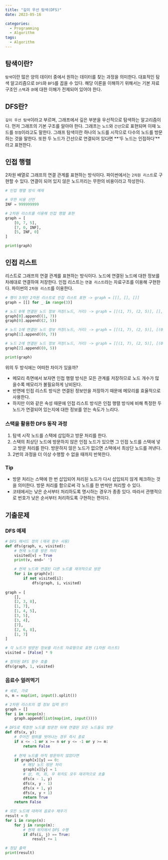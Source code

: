 ```yaml
---
title: "깊이 우선 탐색(DFS)"
date: 2023-05-16

categories:
  - Programming
  - Algorithm
tags:
  - Algorithm  
---
```


## 탐색이란?
`탐색`이란 많은 양의 데이터 중에서 원하는 데이터를 찾는 과정을 의미한다. 대표적인 탐색 알고리즘으로 `DFS`와 `BFS`를 꼽을 수 있다. 해당  이론을 이해하기 위해서는 기본 자료구조인 `스택`과 `큐`에 대한 이해가 전제되어 있어야 한다.

## DFS란?
`깊이 우선 탐색`이라고 부르며, 그래프에서 깊은 부분을 우선적으로 탐색하는 알고리즘이다. 먼저 그래프의 기본 구조를 알아야 한다. 그래프는 `노드`와 `간선`으로 표현되며 이때 노드를 `정점`이라고도 말한다. 그래프 탐색이란 하나의 노드를 시작으로 다수의 노드를 방문하는 것을 말한다. 또한 두 노드가 간선으로 연결되어 있다면 **‘두 노드는 인접하다’**라고 표현한다.

## 인접 행렬
2차원 배열로 그래프의 연결 관계를 표현하는 방식이다. 파이썬에서는 `2차원 리스트`로 구현할 수 있다. 연결이 되어 있지 않은 노드끼리는 무한의 비용이라고 작성한다. 

```python
# 인접 행렬 방식 예제

# 무한 비용 선언
INF = 999999999

# 2차원 리스트를 이용해 인접 행렬 표현
graph = [
    [0, 7, 5],
    [7, 0, INF],
    [5, INF, 0]
]

print(graph)
```

## 인접 리스트
리스트로 그래프의 연결 관계를 표현하는 방식이다. 노드에 연결된 노드에 대한 정보를 차례대로 연결하여 저장한다. 인접 리스트는 `연결 리스트`라는 자료구조를 이용해 구현한다. 파이썬의 `2차원 리스트`를 이용한다.

```python
# 행이 3개인 2차원 리스트로 인접 리스트 표현 -> graph = [[], [], []]
graph = [[] for _ in range(3)]

# 노드 0에 연결된 노드 정보 저장(노드, 거리) -> graph = [[(1, 7), (2, 5)], [], []]
graph[0].append((1, 7))
graph[0].append((2, 5))

# 노드 1에 연결된 노드 정보 저장(노드, 거리) -> graph = [[(1, 7), (2, 5)], [(0, 7)], []]
graph[1].append((0, 7))

# 노드 2에 연결된 노드 정보 저장(노드, 거리) -> graph = [[(1, 7), (2, 5)], [(0, 7)], [(0, 5)]]
graph[2].append((0, 5))

print(graph)
```

위의 두 방식에는 어떠한 차이가 있을까? 
- 메모리 측면에서 보자면 인접 행렬 방식은 모든 관계를 저장하므로 노드 개수가 많을수록 메모리가 불필요하게 낭비된다.
- 반면에 인접 리스트 방식은 연결된 정보만을 저장하기 때문에 메모리를 효율적으로 사용한다.
- 하지만 이와 같은 속성 때문에 인접 리스트 방식은 인접 행렬 방식에 비해 특정한 두 노드가 연결되어 있는지에 대한 정보를 얻는 속도가 느리다.

### 스택을 활용한 DFS 동작 과정
1. 탐색 시작 노드를 스택에 삽입하고 방문 처리를 한다.
2. 스택의 최상단 노드에 방문하지 않은 인접 노드가 있으면 그 인접 노드를 스택에 넣고 방문 처리를 한다. 방문하지 않은 노드가 없으면 스택에서 최상단 노드를 꺼낸다.
3. 2번의 과정을 더 이상 수행할 수 없을 때까지 반복한다.

### Tip
- 방문 처리는 스택에 한 번 삽입되어 처리된 노드가 다시 삽입되지 않게 체크하는 것을 의미한다. 방문 처리를 함으로써 각 노드를 한 번씩만 처리할 수 있다.
- 코테에서는 낮은 순서부터 처리하도록 명시하는 경우가 종종 있다. 따라서 관행적으로 번호가 낮은 순서부터 처리하도록 구현하는 편이다.

## 기출문제
### DFS 예제
```python
# DFS 메서드 정의 (재귀 함수 사용)
def dfs(graph, v, visited):
    # 현재 노드를 방문 처리
    visited[v] = True
    print(v, end=' ')

    # 현재 노드와 연결된 다른 노드를 재귀적으로 방문
    for i in graph[v]:
        if not visited[i]:
            dfs(graph, i, visited)
    
graph = [
    [],
    [2, 3, 8],
    [1, 7],
    [1, 4, 5],
    [3, 5],
    [3, 4],
    [7],
    [2, 6, 8],
    [1, 7]
]

# 각 노드가 방문된 정보를 리스트 자료형으로 표현 (1차원 리스트)
visited = [False] * 9

# 정의된 DFS 함수 호출
dfs(graph, 1, visited)
```

### 음료수 얼려먹기

```python
# 세로, 가로
n, m = map(int, input().split())

# 2차원 리스트의 맵 정보 입력 받기
graph = []
for i in range(n):
    graph.append(list(map(int, input())))

# DFS로 특정한 노드를 방문한 뒤에 연결된 모든 노드들도 방문
def dfs(x, y):
    # 주어진 범위를 벗어나는 경우 즉시 종료
    if x <= -1 or x >= n or y <= -1 or y >= m:
        return False
    
    # 현재 노드를 아직 방문하지 않았다면
    if graph[x][y] == 0:
        # 해당 노드 방문 처리
        graph[x][y] = 1
        # 상, 하, 좌, 우 위치도 모두 재귀적으로 호출
        dfs(x - 1, y)
        dfs(x, y - 1)
        dfs(x + 1, y)
        dfs(x, y + 1)
        return True
    return False

# 모든 노드에 대하여 음료수 채우기
result = 0
for i in range(n):
    for j in range(m):
        # 현재 위치에서 DFS 수행
        if dfs(i, j) == True:
            result += 1

# 정답 출력
print(result)
```
